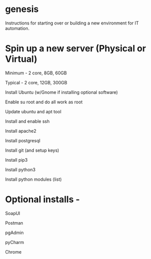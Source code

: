 # genesis
Instructions for starting over or building a new environment for IT automation.

# Spin up a new server (Physical or Virtual)
Minimum - 2 core, 8GB, 60GB 

Typical - 2 core, 12GB, 300GB


Install Ubuntu (w/Gnome if installing optional software)

Enable su root and do all work as root

Update ubuntu and apt tool

Install and enable ssh

Install apache2

Install postgresql

Install git (and setup keys)

Install pip3

Install python3

Install python modules (list)

# Optional installs -
SoapUI

Postman

pgAdmin

pyCharm

Chrome
